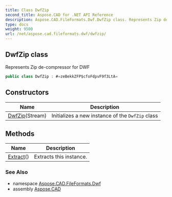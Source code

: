 ```yaml
---
title: Class DwfZip
second_title: Aspose.CAD for .NET API Reference
description: Aspose.CAD.FileFormats.Dwf.DwfZip class. Represents Zip decompressor for DWF
type: docs
weight: 9500
url: /net/aspose.cad.fileformats.dwf/dwfzip/
---
```

## DwfZip class

Represents Zip de-compressor for DWF

```csharp
public class DwfZip : #=zeBekkZFP$cfoFdpvF9f3LtA=
```

## Constructors

| Name | Description |
| --- | --- |
| [DwfZip](dwfzip/)(Stream) | Initializes a new instance of the `DwfZip` class |

## Methods

| Name | Description |
| --- | --- |
| [Extract](../../aspose.cad.fileformats.dwf/dwfzip/extract/)() | Extracts this instance. |

### See Also

* namespace [Aspose.CAD.FileFormats.Dwf](../../aspose.cad.fileformats.dwf/)
* assembly [Aspose.CAD](../../)


